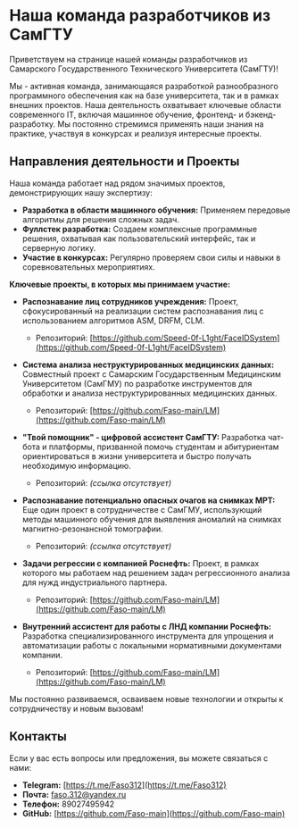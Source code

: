 # Наша команда разработчиков из СамГТУ

Приветствуем на странице нашей команды разработчиков из Самарского Государственного Технического Университета (СамГТУ)!

Мы - активная команда, занимающаяся разработкой разнообразного программного обеспечения как на базе университета, так и в рамках внешних проектов. Наша деятельность охватывает ключевые области современного IT, включая машинное обучение, фронтенд- и бэкенд-разработку. Мы постоянно стремимся применять наши знания на практике, участвуя в конкурсах и реализуя интересные проекты.

## Направления деятельности и Проекты

Наша команда работает над рядом значимых проектов, демонстрирующих нашу экспертизу:

* **Разработка в области машинного обучения:** Применяем передовые алгоритмы для решения сложных задач.
* **Фуллстек разработка:** Создаем комплексные программные решения, охватывая как пользовательский интерфейс, так и серверную логику.
* **Участие в конкурсах:** Регулярно проверяем свои силы и навыки в соревновательных мероприятиях.

**Ключевые проекты, в которых мы принимаем участие:**

* **Распознавание лиц сотрудников учреждения:**
    Проект, сфокусированный на реализации систем распознавания лиц с использованием алгоритмов ASM, DRFM, CLM.
    * Репозиторий: [https://github.com/Speed-0f-L1ght/FaceIDSystem](https://github.com/Speed-0f-L1ght/FaceIDSystem)

* **Система анализа неструктурированных медицинских данных:**
    Совместный проект с Самарским Государственным Медицинским Университетом (СамГМУ) по разработке инструментов для обработки и анализа неструктурированных медицинских данных.
    * Репозиторий: [https://github.com/Faso-main/LM](https://github.com/Faso-main/LM)

* **"Твой помощник" - цифровой ассистент СамГТУ:**
    Разработка чат-бота и платформы, призванной помочь студентам и абитуриентам ориентироваться в жизни университета и быстро получать необходимую информацию.
    * Репозиторий: *(ссылка отсутствует)*

* **Распознавание потенциально опасных очагов на снимках МРТ:**
    Еще один проект в сотрудничестве с СамГМУ, использующий методы машинного обучения для выявления аномалий на снимках магнитно-резонансной томографии.
    * Репозиторий: *(ссылка отсутствует)*

* **Задачи регрессии с компанией Роснефть:**
    Проект, в рамках которого мы работаем над решением задач регрессионного анализа для нужд индустриального партнера.
    * Репозиторий: [https://github.com/Faso-main/LM](https://github.com/Faso-main/LM)

* **Внутренний ассистент для работы с ЛНД компании Роснефть:**
    Разработка специализированного инструмента для упрощения и автоматизации работы с локальными нормативными документами компании.
    * Репозиторий: [https://github.com/Faso-main/LM](https://github.com/Faso-main/LM)

Мы постоянно развиваемся, осваиваем новые технологии и открыты к сотрудничеству и новым вызовам!

## Контакты

Если у вас есть вопросы или предложения, вы можете связаться с нами:

* **Telegram:** [https://t.me/Faso312](https://t.me/Faso312)
* **Почта:** faso.312@yandex.ru
* **Телефон:** 89027495942
* **GitHub:** [https://github.com/Faso-main](https://github.com/Faso-main)
